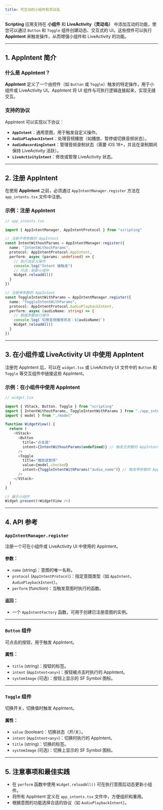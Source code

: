 ```yaml
---
title: 可互动的小组件和灵动岛
---
```

**Scripting** 应用支持在 **小组件** 和 **LiveActivity（灵动岛）** 中添加互动的功能，使您可以通过 `Button` 和 `Toggle` 组件创建动态、交互式的 UI。这些控件可以执行 **AppIntent** 来触发操作，从而增强小组件和 LiveActivity 的功能。

---

## 1. AppIntent 简介

### 什么是 AppIntent？

**AppIntent** 定义了一个由控件（如 `Button` 或 `Toggle`）触发的特定操作，用于小组件或 LiveActivity UI。AppIntent 将 UI 组件与可执行逻辑连接起来，实现无缝交互。

### 支持的协议

AppIntent 可以实现以下协议：

- **`AppIntent`**：通用意图，用于触发自定义操作。
- **`AudioPlaybackIntent`**：处理音频播放（如播放、暂停或切换音频状态）。
- **`AudioRecordingIntent`**：管理音频录制状态（需要 iOS 18+，并且在录制期间保持 LiveActivity 活跃）。
- **`LiveActivityIntent`**：修改或管理 LiveActivity 状态。

---

## 2. 注册 AppIntent

在使用 **AppIntent** 之前，必须通过 `AppIntentManager.register` 方法在 `app_intents.tsx` 文件中注册。

### 示例：注册 AppIntent

```typescript
// app_intents.tsx

import { AppIntentManager, AppIntentProtocol } from "scripting"

// 注册不带参数的 AppIntent
const IntentWithoutParams = AppIntentManager.register({
  name: "IntentWithoutParams",
  protocol: AppIntentProtocol.AppIntent,
  perform: async (params: undefined) => {
    // 执行自定义操作
    console.log("Intent 被触发")
    // 可选：刷新小组件
    Widget.reloadAll()
  }
})

// 注册带参数的 AppIntent
const ToggleIntentWithParams = AppIntentManager.register({
  name: "ToggleIntentWithParams",
  protocol: AppIntentProtocol.AudioPlaybackIntent,
  perform: async (audioName: string) => {
    // 根据参数执行操作
    console.log(`切换音频播放状态：${audioName}`)
    Widget.reloadAll()
  }
})
```

---

## 3. 在小组件或 LiveActivity UI 中使用 AppIntent

注册完 AppIntent 后，可以在 `widget.tsx` 或 LiveActivity UI 文件中的 `Button` 和 `Toggle` 等交互组件中链接这些 AppIntent。

### 示例：在小组件中使用 AppIntent

```typescript
// widget.tsx

import { VStack, Button, Toggle } from "scripting"
import { IntentWithoutParams, ToggleIntentWithParams } from "./app_intents"
import { model } from "./model"

function WidgetView() {
  return (
    <VStack>
      <Button
        title="点击我"
        intent={IntentWithoutParams(undefined)} // 触发无参数的 AppIntent
      />
      <Toggle
        title="播放或暂停"
        value={model.checked}
        intent={ToggleIntentWithParams("audio_name")} // 触发带参数的 AppIntent
      />
    </VStack>
  )
}

// 展示小组件
Widget.present(<WidgetView />)
```

---

## 4. API 参考

### `AppIntentManager.register`

注册一个可在小组件或 LiveActivity UI 中使用的 AppIntent。

#### 参数：
- `name` (string)：意图的唯一名称。
- `protocol` (`AppIntentProtocol`)：指定意图类型（如 `AppIntent`、`AudioPlaybackIntent`）。
- `perform` (function)：当触发意图时执行的函数。

#### 返回：
- 一个 `AppIntentFactory` 函数，可用于创建已注册意图的实例。

---

### `Button` 组件

可点击的按钮，用于触发 AppIntent。

#### 属性：
- `title` (string)：按钮的标签。
- `intent` (`AppIntent<any>`)：按钮被点击时执行的 AppIntent。
- `systemImage` (可选)：按钮上显示的 SF Symbol 图标。

---

### `Toggle` 组件

切换开关，切换值时触发 AppIntent。

#### 属性：
- `value` (boolean)：切换状态（开/关）。
- `intent` (`AppIntent<any>`)：切换时执行的 AppIntent。
- `title` (string)：切换的标签。
- `systemImage` (可选)：切换上显示的 SF Symbol 图标。

---

## 5. 注意事项和最佳实践

- 在 `perform` 函数中使用 `Widget.reloadAll()` 可在执行意图后动态更新小组件。
- 将所有 AppIntent 定义在 `app_intents.tsx` 文件中，方便组织和重用。
- 根据意图的功能选择合适的协议（如 `AudioPlaybackIntent`）。